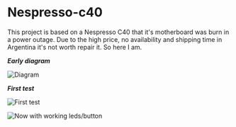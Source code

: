 # Nespresso-c40
This project is based on a Nespresso C40 that it's motherboard was burn in a power outage. Due to the high price, no availability and shipping time in Argentina it's not worth repair it. So here I am.

***Early diagram*** 

![Diagram](https://lh3.googleusercontent.com/t6Jl8RvE5kBt90IP6HeTnfrF4U4KEO2774AwOKsP2YmwUhhgceN5TsKyW5Ml5HKDBSQQQrox9_CCXzyEEbtQ5lqJZzsWy8vZhZAKQBGi9S5O7zQ3dniz8TRyfl3f51RiUOQPZ7R1E3xr1DKVqGWkML4JVO3QF8F4J8maIGJNftWwx6qXwxaLAC6F0hmyBvf6Dlh_WrZmlpY-adMI5uUt3CD7m7H6Z8sVorSX9Wzqb9WUiaOtnAjyYzkjkB0YSSuS5GZa3yF_p-PPGeKFx6zdn7CQhUTz4A292PS9Vx8B9RtE8nWGr6_pEfWPsUJEow2gfoCPXHV_XjmVMGNqdjxaTsZOB9b1wGnXPjTE4o4euNSmQQNRf7wy3ZUkkOz7D1HTEbLIlkIGbI5SpMvkDwBBHzvtiA-3XH_BE0wmMV5pqW1oOsDOluMdavVg4WVUtvhvtZSXUG7GAm4HIJiLVkO0bOGOkXAafOOD1VfJDr5yVrCwc2r47mkEXXkv2dom_2lbM_X1oDLO9ZbA8tgKGFdxLXYmkpqWz89oa3c7cmXwFcxZko4D6q-DGiBIP8ddkanwhW0lCbsnGuFb-ZaYZU9dFUkL9x2MK_V-R-wvTpYAZRR2pmVFQVE1dIf0qCLR1ri_KkqLx5Yv0LX_U8cp1qmp_MoLIUazqmI5RvrK8hpoA95QYHOY6vTBGNzNxyP9SlF4UuKDa2YnFz9i76Q1F8u2CVxf=w582-h1032-no?authuser=2)

***First test***

![First test](https://lh3.googleusercontent.com/zYcjlkhRdPM2wqiecpKBAU2Tv3g25V2e3BkV2dnKA3oQH1bp3VXjeOjejWw3cavSRO48xRPAM4X3CsJNe33JzKs3F5-NDXAxLibOfY_qGgbSa_Is9pwBq--8LiBDqAS7Z2zvjSQ4-Uxrkw31qJLGCkDF1yPV_Yk4WUfbywS_GqCYGEMVlJQ07JpyHGTGZODNW8438BqssaGyhU-HGu8xcqEaB71LpJ6DIFTKpepGmtsvQpZAfflMmNsemWnpu2GTEzCncOeuVnAjkBcQaNl1040ccejKnaw7kEQrh5WWox2ZSgKJZ8oJTfJcYziICUQGE_yrXl-fVPpro7iOpOItYFc35V_Mfcn-izU8qgz0xCzjfUbNK8bK_Qw5CKqkLZ_beLTictdQEjwPERUypFhUOGY7Cw6oPKV20XAVod9ea7S_EPStShMpjAxwyGEqN97JHvdWQcffm4EUy43ZiL5fBZFKuIEDc6q8Yvx-HrHHPypbcQeQVXrLGJnYV1px3ipuVOJMsiOdtlo8QBVUwk41FGnh8Dj_cK6G0fGhF9xTuY5kfSrNLzQOBO_1qxzUFZvlVmv9DtbOC1lEfRolNPVI3IfGn8tboAymWLaX5EPkQObakWlVaZ54du-jBT0VKT7gDDTN0NPmnT_C8FElrqtaPvbYhneiHIPhnbqFX6jPX2zHzjkCXHT-1ibhI09SBLedkEQODEGdmT1GxDM5Pj14KReJ=w1834-h1032-no?authuser=2)

![Now with working leds/button](https://lh3.googleusercontent.com/tBLpbhblsnLRz1s77fU1PWKVXWNDmP8mhUeo07M4Yh6WVIhoXYFAXlp2n6c5o3kvpK9ciED7MDQLJlxttVDKR3NNtIEMgxr-W-K6Ilz29zzOYhuQXLTMtwr88gzGpZv0yrTkENN-72sLue6WCS3fhEkovbPRYp7WBeLWC8uTJrz2usFzQznp8Eb-_Yf6gya2YJ_sqTu1rLdWNZQDiW70LpvSM3twM4IT5LvqfFfDj7kVuCj6tbiW6CFIy_39HEez4FChz7B05-5_RjLuamUzj-aXCcvhXpWJT9iE6onrkhdxX9mCLpL6NEVXE8Jz52Nb6h8RjKavxX4QbMjJbcawe_zgOOc9oYrReTNAQUXe4WVzixplNCQ-DB1Tsp0w3W6whZVXTsOdl4PxcY-EllWPjUokHpGX5bqCo5dqYjT28wj_4ZVTQWkrWSmPOnCACS1UYcVzeXZ9o5OPobwisCteADn1w9An_ftvuRA8FQ5hE5LdgVfXaOqIVxx8hxw0Y8G4TNK8pZAPSoHlSpKVWHDukqtIrnt0wlIknWTwBl3Jd17lEnY_jLjmsiHESysBDWrNDTsioOFTkSYqSPAOVu6qfYC-9ubsaBVaU7SrXTVQMQf0SbmQAstCAKcikmIHcLo5BL8OgG_qI5vtSj_FIMeNo-iAI4R4metrG-aIXuJWiMVbVPpenDVt13rwHqLzJzCFBnhO8SFHqigqx6qGH1PFhnTr=w582-h1032-no?authuser=2)
